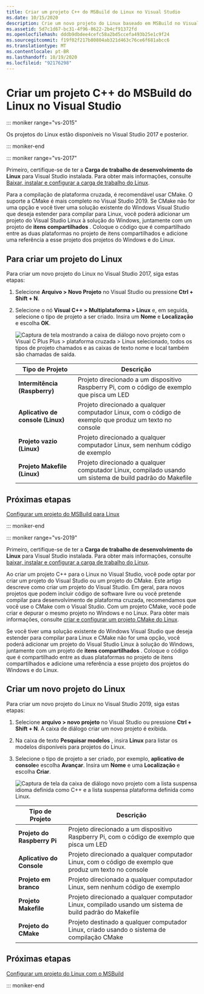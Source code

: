 ```yaml
---
title: Criar um projeto C++ do MSBuild do Linux no Visual Studio
ms.date: 10/15/2020
description: Crie um novo projeto do Linux baseado em MSBuild no Visual Studio.
ms.assetid: 5d7c1d67-bc31-4f96-8622-2b4cf91372fd
ms.openlocfilehash: dddb9dbdee4cefc58a2bd5ccefa493b25e1c9f24
ms.sourcegitcommit: f19f02f217b80804ab321d463c76ce6f681abcc6
ms.translationtype: MT
ms.contentlocale: pt-BR
ms.lasthandoff: 10/19/2020
ms.locfileid: "92176298"
---
```

# <a name="create-a-linux-msbuild-c-project-in-visual-studio"></a>Criar um projeto C++ do MSBuild do Linux no Visual Studio

::: moniker range="vs-2015"

Os projetos do Linux estão disponíveis no Visual Studio 2017 e posterior.

::: moniker-end

::: moniker range="vs-2017"

Primeiro, certifique-se de ter a **Carga de trabalho de desenvolvimento do Linux** para Visual Studio instalada. Para obter mais informações, consulte [Baixar, instalar e configurar a carga de trabalho do Linux](download-install-and-setup-the-linux-development-workload.md).

Para a compilação de plataforma cruzada, é recomendável usar CMake. O suporte a CMake é mais completo no Visual Studio 2019. Se CMake não for uma opção e você tiver uma solução existente do Windows Visual Studio que deseja estender para compilar para Linux, você poderá adicionar um projeto do Visual Studio Linux à solução do Windows, juntamente com um projeto de **itens compartilhados** . Coloque o código que é compartilhado entre as duas plataformas no projeto de itens compartilhados e adicione uma referência a esse projeto dos projetos do Windows e do Linux.

## <a name="to-create-a-new-linux-project"></a>Para criar um projeto do Linux

Para criar um novo projeto do Linux no Visual Studio 2017, siga estas etapas:

1. Selecione **Arquivo > Novo Projeto** no Visual Studio ou pressione **Ctrl + Shift + N**.
1. Selecione o nó **Visual C++ > Multiplataforma > Linux** e, em seguida, selecione o tipo de projeto a ser criado. Insira um **Nome** e **Localização** e escolha **OK**.

   ![Captura de tela mostrando a caixa de diálogo novo projeto com o Visual C Plus Plus > plataforma cruzada > Linux selecionado, todos os tipos de projeto chamados e as caixas de texto nome e local também são chamadas de saída.](media/newproject.png)

   | Tipo de Projeto | Descrição |
   | ------------ | --- |
   | **Intermitência (Raspberry)** | Projeto direcionado a um dispositivo Raspberry Pi, com o código de exemplo que pisca um LED |
   | **Aplicativo de console (Linux)** | Projeto direcionado a qualquer computador Linux, com o código de exemplo que produz um texto no console |
   | **Projeto vazio (Linux)** | Projeto direcionado a qualquer computador Linux, sem nenhum código de exemplo |
   | **Projeto Makefile (Linux)** | Projeto direcionado a qualquer computador Linux, compilado usando um sistema de build padrão do Makefile |

## <a name="next-steps"></a>Próximas etapas

[Configurar um projeto do MSBuild para Linux](configure-a-linux-project.md)

::: moniker-end

::: moniker range="vs-2019"

Primeiro, certifique-se de ter a **Carga de trabalho de desenvolvimento do Linux** para Visual Studio instalada. Para obter mais informações, consulte [baixar, instalar e configurar a carga de trabalho do Linux](download-install-and-setup-the-linux-development-workload.md).

Ao criar um projeto C++ para o Linux no Visual Studio, você pode optar por criar um projeto do Visual Studio ou um projeto do CMake. Este artigo descreve como criar um projeto do Visual Studio. Em geral, para novos projetos que podem incluir código de software livre ou você pretende compilar para desenvolvimento de plataforma cruzada, recomendamos que você use o CMake com o Visual Studio. Com um projeto CMake, você pode criar e depurar o mesmo projeto no Windows e no Linux. Para obter mais informações, consulte [criar e configurar um projeto CMake do Linux](cmake-linux-project.md).

Se você tiver uma solução existente do Windows Visual Studio que deseja estender para compilar para Linux e CMake não for uma opção, você poderá adicionar um projeto do Visual Studio Linux à solução do Windows, juntamente com um projeto de **itens compartilhados** . Coloque o código que é compartilhado entre as duas plataformas no projeto de itens compartilhados e adicione uma referência a esse projeto dos projetos do Windows e do Linux.

## <a name="create-a-new-linux-project"></a>Criar um novo projeto do Linux

Para criar um novo projeto do Linux no Visual Studio 2019, siga estas etapas:

1. Selecione **arquivo > novo projeto** no Visual Studio ou pressione **Ctrl + Shift + N**. A caixa de diálogo criar um novo projeto é exibida.
1. Na caixa de texto **Pesquisar modelos** , insira **Linux** para listar os modelos disponíveis para projetos do Linux.
1. Selecione o tipo de projeto a ser criado, por exemplo, **aplicativo de console**e escolha **Avançar**. Insira um **Nome** e uma **Localização** e escolha **Criar**.

   ![Captura de tela da caixa de diálogo novo projeto com a lista suspensa idioma definida como C++ e a lista suspensa plataforma definida como Linux.](media/newproject-vs2019.png)

   | Tipo de Projeto | Descrição |
   | ------------ | --- |
   | **Projeto do Raspberry Pi** | Projeto direcionado a um dispositivo Raspberry Pi, com o código de exemplo que pisca um LED |
   | **Aplicativo do Console** | Projeto direcionado a qualquer computador Linux, com o código de exemplo que produz um texto no console |
   | **Projeto em branco** | Projeto direcionado a qualquer computador Linux, sem nenhum código de exemplo |
   | **Projeto Makefile** | Projeto direcionado a qualquer computador Linux, compilado usando um sistema de build padrão do Makefile |
   | **Projeto do CMake** | Projeto destinado a qualquer computador Linux, criado usando o sistema de compilação CMake |

## <a name="next-steps"></a>Próximas etapas

[Configurar um projeto do Linux com o MSBuild](configure-a-linux-project.md)

::: moniker-end
